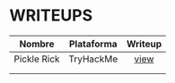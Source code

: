 # WRITEUPS


| Nombre      | Plataforma | Writeup                                                                               |                
|:-------------:|:------------:|:---------------------------------------------------------------------------------------:|
| Pickle Rick | TryHackMe  | [view](https://github.com/alejandrosanchezman/writeups/blob/main/PDF/pickle-rick.pdf) |
|             |            |                                                                                       |
|             |            |                                                                                       |
